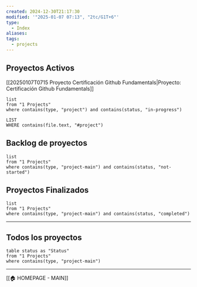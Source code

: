 ```yaml
---
created: 2024-12-30T21:17:30
modified: '"2025-01-07 07:13", "2tc/G1T+6"'
type:
  - Index
aliases: 
tags:
  - projects
---
```


## Proyectos Activos

[[20250107T0715 Proyecto Certificación Github Fundamentals|Proyecto: Certificación Github Fundamentals]]


```dataview
list
from "1 Projects"
where contains(type, "project") and contains(status, "in-progress")
```

```dataview
LIST
WHERE contains(file.text, "#project")
```

## Backlog de proyectos

```dataview
list
from "1 Projects"
where contains(type, "project-main") and contains(status, "not-started")
```

## Proyectos Finalizados

```dataview
list
from "1 Projects"
where contains(type, "project-main") and contains(status, "completed")
```

----
## Todos los proyectos
```dataview
table status as "Status"
from "1 Projects"
where contains(type, "project-main")
```

___
[[🏠 HOMEPAGE - MAIN]]
